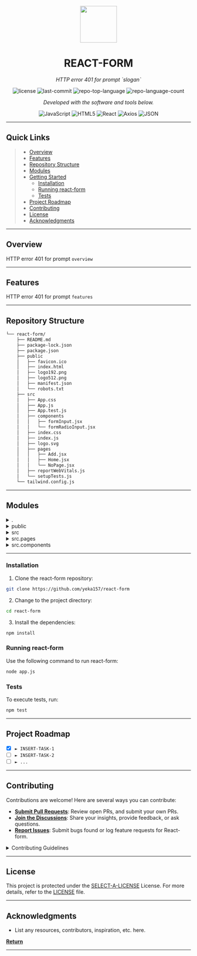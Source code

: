<p align="center">
  <img src="https://cdn-icons-png.flaticon.com/512/6295/6295417.png" width="100" />
</p>
<p align="center">
    <h1 align="center">REACT-FORM</h1>
</p>
<p align="center">
    <em>HTTP error 401 for prompt `slogan`</em>
</p>
<p align="center">
	<img src="https://img.shields.io/github/license/yeka157/react-form?style=flat&color=0080ff" alt="license">
	<img src="https://img.shields.io/github/last-commit/yeka157/react-form?style=flat&logo=git&logoColor=white&color=0080ff" alt="last-commit">
	<img src="https://img.shields.io/github/languages/top/yeka157/react-form?style=flat&color=0080ff" alt="repo-top-language">
	<img src="https://img.shields.io/github/languages/count/yeka157/react-form?style=flat&color=0080ff" alt="repo-language-count">
<p>
<p align="center">
		<em>Developed with the software and tools below.</em>
</p>
<p align="center">
	<img src="https://img.shields.io/badge/JavaScript-F7DF1E.svg?style=flat&logo=JavaScript&logoColor=black" alt="JavaScript">
	<img src="https://img.shields.io/badge/HTML5-E34F26.svg?style=flat&logo=HTML5&logoColor=white" alt="HTML5">
	<img src="https://img.shields.io/badge/React-61DAFB.svg?style=flat&logo=React&logoColor=black" alt="React">
	<img src="https://img.shields.io/badge/Axios-5A29E4.svg?style=flat&logo=Axios&logoColor=white" alt="Axios">
	<img src="https://img.shields.io/badge/JSON-000000.svg?style=flat&logo=JSON&logoColor=white" alt="JSON">
</p>
<hr>

##  Quick Links

> - [ Overview](#-overview)
> - [ Features](#-features)
> - [ Repository Structure](#-repository-structure)
> - [ Modules](#-modules)
> - [ Getting Started](#-getting-started)
>   - [ Installation](#-installation)
>   - [ Running react-form](#-running-react-form)
>   - [ Tests](#-tests)
> - [ Project Roadmap](#-project-roadmap)
> - [ Contributing](#-contributing)
> - [ License](#-license)
> - [ Acknowledgments](#-acknowledgments)

---

##  Overview

HTTP error 401 for prompt `overview`

---

##  Features

HTTP error 401 for prompt `features`

---

##  Repository Structure

```sh
└── react-form/
    ├── README.md
    ├── package-lock.json
    ├── package.json
    ├── public
    │   ├── favicon.ico
    │   ├── index.html
    │   ├── logo192.png
    │   ├── logo512.png
    │   ├── manifest.json
    │   └── robots.txt
    ├── src
    │   ├── App.css
    │   ├── App.js
    │   ├── App.test.js
    │   ├── components
    │   │   ├── formInput.jsx
    │   │   └── formRadioInput.jsx
    │   ├── index.css
    │   ├── index.js
    │   ├── logo.svg
    │   ├── pages
    │   │   ├── Add.jsx
    │   │   ├── Home.jsx
    │   │   └── NoPage.jsx
    │   ├── reportWebVitals.js
    │   └── setupTests.js
    └── tailwind.config.js
```

---

##  Modules

<details closed><summary>.</summary>

| File                                                                                       | Summary                                        |
| ---                                                                                        | ---                                            |
| [package.json](https://github.com/yeka157/react-form/blob/master/package.json)             | HTTP error 401 for prompt `package.json`       |
| [tailwind.config.js](https://github.com/yeka157/react-form/blob/master/tailwind.config.js) | HTTP error 401 for prompt `tailwind.config.js` |
| [package-lock.json](https://github.com/yeka157/react-form/blob/master/package-lock.json)   | HTTP error 401 for prompt `package-lock.json`  |

</details>

<details closed><summary>public</summary>

| File                                                                                    | Summary                                          |
| ---                                                                                     | ---                                              |
| [index.html](https://github.com/yeka157/react-form/blob/master/public/index.html)       | HTTP error 401 for prompt `public/index.html`    |
| [manifest.json](https://github.com/yeka157/react-form/blob/master/public/manifest.json) | HTTP error 401 for prompt `public/manifest.json` |
| [robots.txt](https://github.com/yeka157/react-form/blob/master/public/robots.txt)       | HTTP error 401 for prompt `public/robots.txt`    |

</details>

<details closed><summary>src</summary>

| File                                                                                           | Summary                                            |
| ---                                                                                            | ---                                                |
| [reportWebVitals.js](https://github.com/yeka157/react-form/blob/master/src/reportWebVitals.js) | HTTP error 401 for prompt `src/reportWebVitals.js` |
| [App.test.js](https://github.com/yeka157/react-form/blob/master/src/App.test.js)               | HTTP error 401 for prompt `src/App.test.js`        |
| [setupTests.js](https://github.com/yeka157/react-form/blob/master/src/setupTests.js)           | HTTP error 401 for prompt `src/setupTests.js`      |
| [App.js](https://github.com/yeka157/react-form/blob/master/src/App.js)                         | HTTP error 401 for prompt `src/App.js`             |
| [App.css](https://github.com/yeka157/react-form/blob/master/src/App.css)                       | HTTP error 401 for prompt `src/App.css`            |
| [index.js](https://github.com/yeka157/react-form/blob/master/src/index.js)                     | HTTP error 401 for prompt `src/index.js`           |
| [index.css](https://github.com/yeka157/react-form/blob/master/src/index.css)                   | HTTP error 401 for prompt `src/index.css`          |

</details>

<details closed><summary>src.pages</summary>

| File                                                                                 | Summary                                          |
| ---                                                                                  | ---                                              |
| [NoPage.jsx](https://github.com/yeka157/react-form/blob/master/src/pages/NoPage.jsx) | HTTP error 401 for prompt `src/pages/NoPage.jsx` |
| [Home.jsx](https://github.com/yeka157/react-form/blob/master/src/pages/Home.jsx)     | HTTP error 401 for prompt `src/pages/Home.jsx`   |
| [Add.jsx](https://github.com/yeka157/react-form/blob/master/src/pages/Add.jsx)       | HTTP error 401 for prompt `src/pages/Add.jsx`    |

</details>

<details closed><summary>src.components</summary>

| File                                                                                                      | Summary                                                       |
| ---                                                                                                       | ---                                                           |
| [formInput.jsx](https://github.com/yeka157/react-form/blob/master/src/components/formInput.jsx)           | HTTP error 401 for prompt `src/components/formInput.jsx`      |
| [formRadioInput.jsx](https://github.com/yeka157/react-form/blob/master/src/components/formRadioInput.jsx) | HTTP error 401 for prompt `src/components/formRadioInput.jsx` |

</details>

---

###  Installation

1. Clone the react-form repository:

```sh
git clone https://github.com/yeka157/react-form
```

2. Change to the project directory:

```sh
cd react-form
```

3. Install the dependencies:

```sh
npm install
```

###  Running react-form

Use the following command to run react-form:

```sh
node app.js
```

###  Tests

To execute tests, run:

```sh
npm test
```

---

##  Project Roadmap

- [X] `► INSERT-TASK-1`
- [ ] `► INSERT-TASK-2`
- [ ] `► ...`

---

##  Contributing

Contributions are welcome! Here are several ways you can contribute:

- **[Submit Pull Requests](https://github.com/yeka157/react-form/blob/main/CONTRIBUTING.md)**: Review open PRs, and submit your own PRs.
- **[Join the Discussions](https://github.com/yeka157/react-form/discussions)**: Share your insights, provide feedback, or ask questions.
- **[Report Issues](https://github.com/yeka157/react-form/issues)**: Submit bugs found or log feature requests for React-form.

<details closed>
    <summary>Contributing Guidelines</summary>

1. **Fork the Repository**: Start by forking the project repository to your GitHub account.
2. **Clone Locally**: Clone the forked repository to your local machine using a Git client.
   ```sh
   git clone https://github.com/yeka157/react-form
   ```
3. **Create a New Branch**: Always work on a new branch, giving it a descriptive name.
   ```sh
   git checkout -b new-feature-x
   ```
4. **Make Your Changes**: Develop and test your changes locally.
5. **Commit Your Changes**: Commit with a clear message describing your updates.
   ```sh
   git commit -m 'Implemented new feature x.'
   ```
6. **Push to GitHub**: Push the changes to your forked repository.
   ```sh
   git push origin new-feature-x
   ```
7. **Submit a Pull Request**: Create a PR against the original project repository. Clearly describe the changes and their motivations.

Once your PR is reviewed and approved, it will be merged into the main branch.

</details>

---

##  License

This project is protected under the [SELECT-A-LICENSE](https://choosealicense.com/licenses) License. For more details, refer to the [LICENSE](https://choosealicense.com/licenses/) file.

---

##  Acknowledgments

- List any resources, contributors, inspiration, etc. here.

[**Return**](#-quick-links)

---

